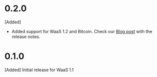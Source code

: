 
# 0.2.0
[Added]

- Added support for WaaS 1.2 and Bitcoin. Check our [Blog post](https://tangany.com/blog/release-notes-1-2/) with the release notes.

# 0.1.0 
[Added]
Initial release for WaaS 1.1 
